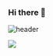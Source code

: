 ### Hi there 👋
![header](https://capsule-render.vercel.app/api?type=waving&color=timeGradient&text=Jisang%_Yun)

<img src="https://img.shields.io/badge/RUST-000000?style=for-the-badge&logo=rust&logoColor=white">


<!--
**js02sh/js02sh** is a ✨ _special_ ✨ repository because its `README.md` (this file) appears on your GitHub profile.

Here are some ideas to get you started:

- 🔭 I’m currently working on ...
- 🌱 I’m currently learning ...
- 👯 I’m looking to collaborate on ...
- 🤔 I’m looking for help with ...
- 💬 Ask me about ...
- 📫 How to reach me: ...
- 😄 Pronouns: ...
- ⚡ Fun fact: ...
-->
